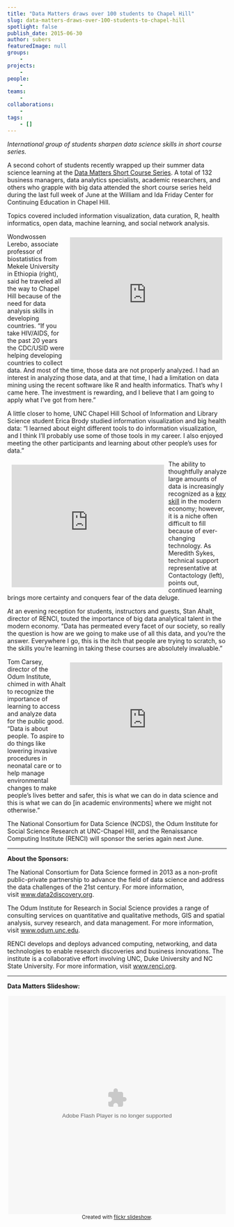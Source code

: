 ```yaml
---
title: "Data Matters draws over 100 students to Chapel Hill"
slug: data-matters-draws-over-100-students-to-chapel-hill
spotlight: false
publish_date: 2015-06-30
author: subers
featuredImage: null
groups:
    - 
projects:
    - 
people:
    - 
teams: 
    - 
collaborations:
    - 
tags:
    - []
---
```

<em>International group of students sharpen data science skills in short course series.</em>

A second cohort of students recently wrapped up their summer data science learning at the <a href="http://datamatters.org/">Data Matters Short Course Series</a>. A total of 132 business managers, data analytics specialists, academic researchers, and others who grapple with big data attended the short course series held during the last full week of June at the William and Ida Friday Center for Continuing Education in Chapel Hill.

<!--more-->

Topics covered included information visualization, data curation, R, health informatics, open data, machine learning, and social network analysis.

<iframe style="padding: 10px;" src="https://www.youtube.com/embed/J64N4Z39B_M" width="350" height="281" frameborder="0" align="right" allowfullscreen="allowfullscreen"></iframe>Wondwossen Lerebo, associate professor of biostatistics from Mekele University in Ethiopia (right), said he traveled all the way to Chapel Hill because of the need for data analysis skills in developing countries. “If you take HIV/AIDS, for the past 20 years the CDC/USID were helping developing countries to collect data. And most of the time, those data are not properly analyzed. I had an interest in analyzing those data, and at that time, I had a limitation on data mining using the recent software like R and health informatics. That’s why I came here. The investment is rewarding, and I believe that I am going to apply what I’ve got from here.”

A little closer to home, UNC Chapel Hill School of Information and Library Science student Erica Brody studied information visualization and big health data: “I learned about eight different tools to do information visualization, and I think I’ll probably use some of those tools in my career. I also enjoyed meeting the other participants and learning about other people’s uses for data.”

<iframe style="padding: 10px;" src="https://www.youtube.com/embed/eTTBh33-Uds" width="350" height="281" frameborder="0" align="left" allowfullscreen="allowfullscreen"></iframe>The ability to thoughtfully analyze large amounts of data is increasingly recognized as a <a href="https://hbr.org/2012/10/data-scientist-the-sexiest-job-of-the-21st-century/">key skill</a> in the modern economy; however, it is a niche often difficult to fill because of ever-changing technology. As Meredith Sykes, technical support representative at Contactology (left), points out, continued learning brings more certainty and conquers fear of the data deluge.

At an evening reception for students, instructors and guests, Stan Ahalt, director of RENCI, touted the importance of big data analytical talent in the modern economy. “Data has permeated every facet of our society, so really the question is how are we going to make use of all this data, and you’re the answer. Everywhere I go, this is the itch that people are trying to scratch, so the skills you’re learning in taking these courses are absolutely invaluable.”

<iframe style="padding: 10px;" src="https://www.youtube.com/embed/7RJZVnEHHPc" width="350" height="281" frameborder="0" align="right" allowfullscreen="allowfullscreen"></iframe>Tom Carsey, director of the Odum Institute, chimed in with Ahalt to recognize the importance of learning to access and analyze data for the public good. “Data is about people. To aspire to do things like lowering invasive procedures in neonatal care or to help manage environmental changes to make people’s lives better and safer, this is what we can do in data science and this is what we can do [in academic environments] where we might not otherwise.”

The National Consortium for Data Science (NCDS), the Odum Institute for Social Science Research at UNC-Chapel Hill, and the Renaissance Computing Institute (RENCI) will sponsor the series again next June.

<hr />

<strong>About the Sponsors:</strong>

The National Consortium for Data Science formed in 2013 as a non-profit public-private partnership to advance the field of data science and address the data challenges of the 21st century. For more information, visit <a href="http://www.data2discovery.org/">www.data2discovery.org</a>.

The Odum Institute for Research in Social Science provides a range of consulting services on quantitative and qualitative methods, GIS and spatial analysis, survey research, and data management. For more information, visit <a href="http://www.odum.unc.edu/">www.odum.unc.edu</a>.

RENCI develops and deploys advanced computing, networking, and data technologies to enable research discoveries and business innovations. The institute is a collaborative effort involving UNC, Duke University and NC State University. For more information, visit <a href="http://www.renci.org/">www.renci.org</a>.

<hr />

<strong>Data Matters Slideshow:</strong>
<div style="width: 500px; height: 500px; text-align: center; margin: auto;"><object width="500" height="500" classid="clsid:d27cdb6e-ae6d-11cf-96b8-444553540000" codebase="http://download.macromedia.com/pub/shockwave/cabs/flash/swflash.cab#version=6,0,40,0"><param name="flashvars" value="offsite=true&amp;lang=en-us&amp;page_show_url=%2Fphotos%2Frenci%2Fsets%2F72157655060989922%2Fshow&amp;page_show_back_url=%2Fphotos%2Frenci%2Fsets%2F72157655060989922%2F&amp;user_id=30987337@N02&amp;set_id=72157655060989922" /><param name="allowFullScreen" value="true" /><param name="src" value="https://www.flickr.com/apps/slideshow/show.swf?v=71649" /><embed width="500" height="500" type="application/x-shockwave-flash" src="https://www.flickr.com/apps/slideshow/show.swf?v=71649" flashvars="offsite=true&amp;lang=en-us&amp;page_show_url=%2Fphotos%2Frenci%2Fsets%2F72157655060989922%2Fshow&amp;page_show_back_url=%2Fphotos%2Frenci%2Fsets%2F72157655060989922%2F&amp;user_id=30987337@N02&amp;set_id=72157655060989922" allowfullscreen="allowfullscreen" /></object>
<small>Created with <a href="http://www.flickrslideshow.com">flickr slideshow</a>.</small></div>
